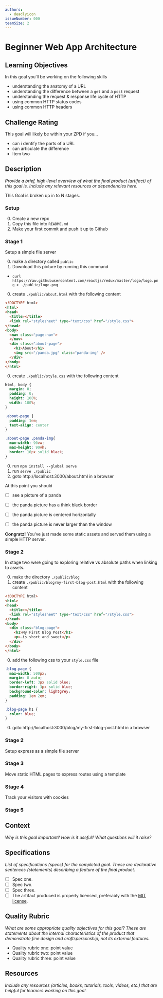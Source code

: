 ```yaml
---
authors:
  - deadlyicon
issueNumber: 000
teamSize: 2
---
```


# Beginner Web App Architecture

## Learning Objectives

In this goal you'll be working on the following skills

- understanding the anatomy of a URL
- understanding the difference between a `get` and a `post` request
- understanding the request & response life cycle of HTTP
- using common HTTP status codes
- using common HTTP headers

## Challenge Rating

This goal will likely be within your ZPD if you...

- can i dentify the parts of a URL
- can articulate the difference
- Item two

## Description

_Provide a brief, high-level overview of what the final product (artifact) of this goal is. Include any relevant resources or dependencies here._


This Goal is broken up in to N stages.


### Setup

0. Create a new repo
0. Copy this file into `README.md`
0. Make your first commit and push it up to Github

### Stage 1

Setup a simple file server

0. make a directory called `public`
0. Download this picture by running this command
  - `curl https://raw.githubusercontent.com/reactjs/redux/master/logo/logo.png > ./public/logo.png`
0. create `./public/about.html` with the following content

  ```html
  <!DOCTYPE html>
  <html>
  <head>
    <title></title>
    <link rel="stylesheet" type="text/css" href="/style.css">
  </head>
  <body>
    <nav class="page-nav">
    </nav>
    <div class="about-page">
      <h1>About</h1>
      <img src="/panda.jpg" class="panda-img" />
    </div>
  </body>
  </html>
  ```

0. create `./public/style.css` with the following content

  ```css
  html, body {
    margin: 0;
    padding: 0;
    height: 100%;
    width: 100%;
  }

  .about-page {
    padding: 1em;
    text-align: center
  }

  .about-page .panda-img{
    max-width: 90vw;
    max-height: 90vh;
    border: 10px solid black;
  }
  ```

0. run `npm install --global serve`
0. run `serve ./public`
0. goto http://localhost:3000/about.html in a browser

At this point you should

- [ ] see a picture of a panda
- [ ] the panda picture has a think black border
- [ ] the panda picture is centered horizontally
- [ ] the panda picture is never larger than the window


__Congratz!__ You've just made some static assets and served them using a simple HTTP server.


### Stage 2

In stage two were going to exploring relative vs absolute paths when linking to assets.

0. make the directory `./public/blog`
0. create `./public/blog/my-first-blog-post.html` with the following content

  ```html
  <!DOCTYPE html>
  <html>
  <head>
    <title></title>
    <link rel="stylesheet" type="text/css" href="/style.css">
  </head>
  <body>
    <div class="blog-page">
      <h1>My First Blog Post</h1>
      <p>…is short and sweet</p>
    </div>
  </body>
  </html>
  ```
0. add the following css to your `style.css` file

  ```css
  .blog-page {
    max-width: 500px;
    margin: 0 auto;
    border-left: 3px solid blue;
    border-right: 3px solid blue;
    background-color: lightgrey;
    padding: 1em 2em;
  }

  .blog-page h1 {
    color: blue;
  }
  ```
0. goto http://localhost:3000/blog/my-first-blog-post.html in a browser


### Stage 2

Setup express as a simple file server

### Stage 3

Move static HTML pages to express routes using a template

### Stage 4

Track your visitors with cookies

### Stage 5



## Context

_Why is this goal important? How is it useful? What questions will it raise?_

## Specifications

_List of specifications (specs) for the completed goal. These are declarative sentences (statements) describing a feature of the final product._

- [ ] Spec one.
- [ ] Spec two.
- [ ] Spec three.
- [ ] The artifact produced is properly licensed, preferably with the [MIT license][mit-license].

## Quality Rubric

_What are some appropriate quality objectives for this goal? These are statements about the internal characteristics of the product that demonstrate fine design and craftspersonship, not its external features._

- Quality rubric one: point value
- Quality rubric two: point value
- Quality rubric three: point value

## Resources

_Include any resources (articles, books, tutorials, tools, videos, etc.) that are helpful for learners working on this goal._

[mit-license]: https://opensource.org/licenses/MIT
